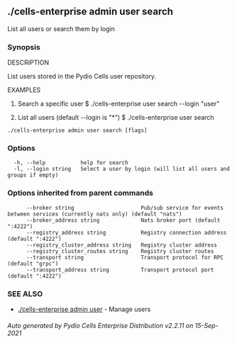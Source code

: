 ## ./cells-enterprise admin user search

List all users or search them by login

### Synopsis


DESCRIPTION

  List users stored in the Pydio Cells user repository.

EXAMPLES

  1. Search a specific user
  $ ./cells-enterprise user search --login "user"

  2. List all users (default --login is "*") 
  $ ./cells-enterprise user search



```
./cells-enterprise admin user search [flags]
```

### Options

```
  -h, --help           help for search
  -l, --login string   Select a user by login (will list all users and groups if empty)
```

### Options inherited from parent commands

```
      --broker string                     Pub/sub service for events between services (currently nats only) (default "nats")
      --broker_address string             Nats broker port (default ":4222")
      --registry_address string           Registry connection address (default ":4222")
      --registry_cluster_address string   Registry cluster address
      --registry_cluster_routes string    Registry cluster routes
      --transport string                  Transport protocol for RPC (default "grpc")
      --transport_address string          Transport protocol port (default ":4222")
```

### SEE ALSO

* [./cells-enterprise admin user](./cells-enterprise-admin-user)	 - Manage users

###### Auto generated by Pydio Cells Enterprise Distribution v2.2.11 on 15-Sep-2021
